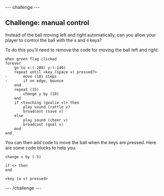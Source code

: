 --- challenge ---
## Challenge: manual control
Instead of the ball moving left and right automatically, can you allow your player to control the ball with the `a` and `d` keys?

To do this you’ll need to remove the code for moving the ball left and right.

```blocks3
when green flag clicked
forever
	go to x:(-200) y:(-140)
	repeat until <key (space v) pressed?>
-		move (10) steps
-		if on edge, bounce
	end
	repeat (15)
		change y by (10)
	end
	if <touching (goalie v)> then
		play sound (rattle v)
		broadcast (save v)
	else
		play sound (cheer v)
		broadcast (goal v)
	end
end
```

You can then add code to move the ball when the keys are pressed. Here are some code blocks to help you:

```blocks3
change x by (-5)

if <> then 
end

<key (a v) pressed>
```

--- /challenge ---
